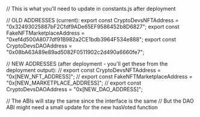 // This is what you'll need to update in constants.js after deployment

// OLD ADDRESSES (current):
export const CryptoDevsNFTAddress = "0x32493025887bF2Cfdf9ADe65EF9586452b8D6827";
export const FakeNFTMarketplaceAddress = "0xef4d500A8077df91B982a2CE1bdb3964F534e888";
export const CryptoDevsDAOAddress = "0x08bA63A89e89ad5082F0511902c2d490a6660fe7";

// NEW ADDRESSES (after deployment - you'll get these from the deployment output):
// export const CryptoDevsNFTAddress = "0x[NEW_NFT_ADDRESS]";
// export const FakeNFTMarketplaceAddress = "0x[NEW_MARKETPLACE_ADDRESS]";
// export const CryptoDevsDAOAddress = "0x[NEW_DAO_ADDRESS]";

// The ABIs will stay the same since the interface is the same
// But the DAO ABI might need a small update for the new hasVoted function
